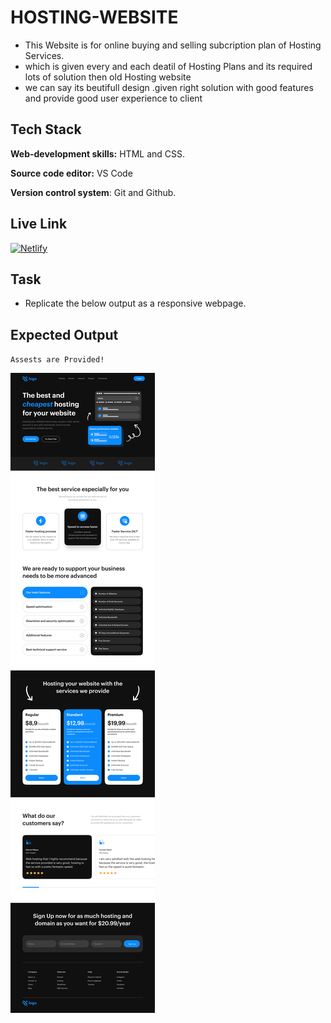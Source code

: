 # HOSTING-WEBSITE

- This Website is for online buying and selling subcription plan of Hosting Services.
- which is given every and each deatil of Hosting Plans and its required lots of solution then old Hosting website
- we can say its beutifull design .given right solution with good features and provide good user experience to client


## Tech Stack

**Web-development skills:** HTML and CSS.

**Source code editor:** VS Code

**Version control system**: Git and Github.

## Live Link
 [![Netlify](https://img.shields.io/badge/netlify-%23000000.svg?style=for-the-badge&logo=netlify&logoColor=#00C7B7)](https://hosting-site-dj.netlify.app)


## Task
- Replicate the below output as a responsive webpage.

## Expected Output

`Assests are Provided!`

<img src="Hosting Landing Page.png">
